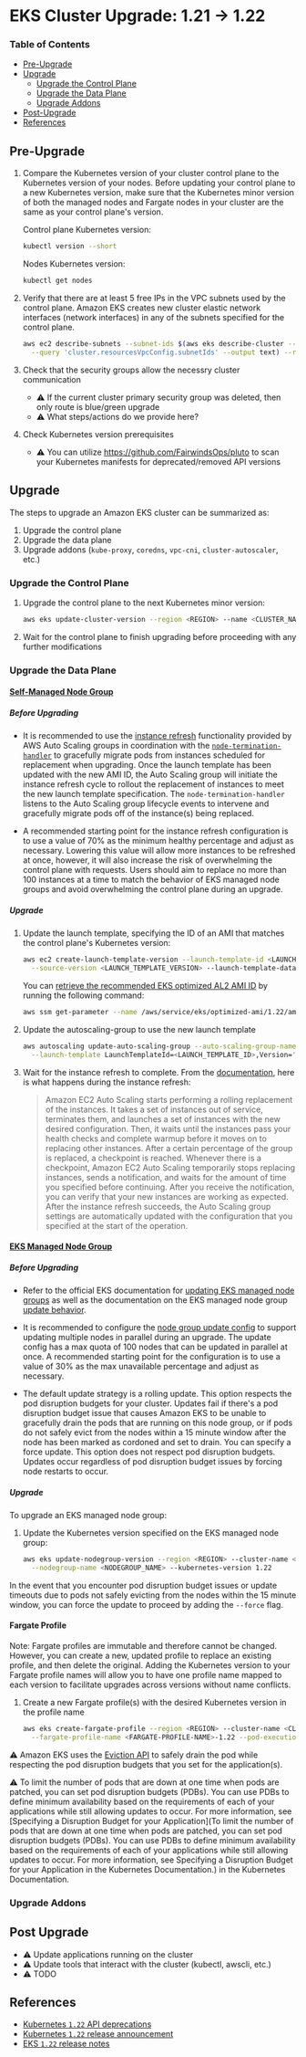 # EKS Cluster Upgrade: 1.21 -> 1.22

### Table of Contents

- [Pre-Upgrade](#pre-upgrade)
- [Upgrade](#upgrade)
  - [Upgrade the Control Plane](#upgrade-the-control-plane)
  - [Upgrade the Data Plane](#upgrade-the-data-plane)
  - [Upgrade Addons](#upgrade-addons)
- [Post-Upgrade](#post-upgrade)
- [References](#references)

## Pre-Upgrade

1. Compare the Kubernetes version of your cluster control plane to the Kubernetes version of your nodes. Before updating your control plane to a new Kubernetes version, make sure that the Kubernetes minor version of both the managed nodes and Fargate nodes in your cluster are the same as your control plane's version.

    Control plane Kubernetes version:
    ```sh
    kubectl version --short
    ```

    Nodes Kubernetes version:
    ```sh
    kubectl get nodes
    ```

2. Verify that there are at least 5 free IPs in the VPC subnets used by the control plane. Amazon EKS creates new cluster elastic network interfaces (network interfaces) in any of the subnets specified for the control plane.

    ```sh
    aws ec2 describe-subnets --subnet-ids $(aws eks describe-cluster --name  --region <REGION> \
      --query 'cluster.resourcesVpcConfig.subnetIds' --output text) --region <REGION> --query 'Subnets[*].AvailableIpAddressCount'
    ```

3. Check that the security groups allow the necessry cluster communication

    - ⚠️ If the current cluster primary security group was deleted, then only route is blue/green upgrade
    - ⚠️ What steps/actions do we provide here?

4. Check Kubernetes version prerequisites

    - ⚠️ You can utilize https://github.com/FairwindsOps/pluto to scan your Kubernetes manifests for deprecated/removed API versions

## Upgrade

The steps to upgrade an Amazon EKS cluster can be summarized as:

1. Upgrade the control plane
2. Upgrade the data plane
3. Upgrade addons (`kube-proxy`, `coredns`, `vpc-cni`, `cluster-autoscaler`, etc.)

### Upgrade the Control Plane

1. Upgrade the control plane to the next Kubernetes minor version:

    ```sh
    aws eks update-cluster-version --region <REGION> --name <CLUSTER_NAME> --kubernetes-version 1.22
    ```

2. Wait for the control plane to finish upgrading before proceeding with any further modifications

### Upgrade the Data Plane

#### [Self-Managed Node Group](https://docs.aws.amazon.com/eks/latest/userguide/update-workers.html)

##### Before Upgrading

- It is recommended to use the [instance refresh](https://docs.aws.amazon.com/autoscaling/ec2/userguide/asg-instance-refresh.html) functionality provided by AWS Auto Scaling groups in coordination with the [`node-termination-handler`](https://github.com/aws/aws-node-termination-handler) to gracefully migrate pods from instances scheduled for replacement when upgrading. Once the launch template has been updated with the new AMI ID, the Auto Scaling group will initiate the instance refresh cycle to rollout the replacement of instances to meet the new launch template specification. The `node-termination-handler` listens to the Auto Scaling group lifecycle events to intervene and gracefully migrate pods off of the instance(s) being replaced.

- A recommended starting point for the instance refresh configuration is to use a value of 70% as the minimum healthy percentage and adjust as necessary. Lowering this value will allow more instances to be refreshed at once, however, it will also increase the risk of overwhelming the control plane with requests. Users should aim to replace no more than 100 instances at a time to match the behavior of EKS managed node groups and avoid overwhelming the control plane during an upgrade.

##### Upgrade

1. Update the launch template, specifying the ID of an AMI that matches the control plane's Kubernetes version:

    ```sh
    aws ec2 create-launch-template-version --launch-template-id <LAUNCH_TEMPLATE_ID> \
      --source-version <LAUNCH_TEMPLATE_VERSION> --launch-template-data 'ImageId=<AMI_ID>'
    ```

    You can [retrieve the recommended EKS optimized AL2 AMI ID](https://docs.aws.amazon.com/eks/latest/userguide/retrieve-ami-id.html) by running the following command:

    ```sh
    aws ssm get-parameter --name /aws/service/eks/optimized-ami/1.22/amazon-linux-2/recommended/image_id --region <REGION> --query 'Parameter.Value' --output text
    ```

2. Update the autoscaling-group to use the new launch template

    ```sh
    aws autoscaling update-auto-scaling-group --auto-scaling-group-name <ASG_NAME> \
      --launch-template LaunchTemplateId=<LAUNCH_TEMPLATE_ID>,Version='$Latest'
    ```

3. Wait for the instance refresh to complete. From the [documentation](https://docs.aws.amazon.com/autoscaling/ec2/userguide/asg-instance-refresh.html#instance-refresh-how-it-works), here is what happens during the instance refresh:

    > Amazon EC2 Auto Scaling starts performing a rolling replacement of the instances. It takes a set of instances out of service, terminates them, and launches a set of instances with the new desired configuration. Then, it waits until the instances pass your health checks and complete warmup before it moves on to replacing other instances.
    > After a certain percentage of the group is replaced, a checkpoint is reached. Whenever there is a checkpoint, Amazon EC2 Auto Scaling temporarily stops replacing instances, sends a notification, and waits for the amount of time you specified before continuing. After you receive the notification, you can verify that your new instances are working as expected.
    > After the instance refresh succeeds, the Auto Scaling group settings are automatically updated with the configuration that you specified at the start of the operation.


#### [EKS Managed Node Group](https://docs.aws.amazon.com/eks/latest/userguide/update-managed-node-group.html)

##### Before Upgrading

- Refer to the official EKS documentation for [updating EKS managed node groups](https://docs.aws.amazon.com/eks/latest/userguide/update-managed-node-group.html) as well as the documentation on the EKS managed node group [update behavior](https://docs.aws.amazon.com/eks/latest/userguide/managed-node-update-behavior.html).

- It is recommended to configure the [node group update config](https://docs.aws.amazon.com/eks/latest/APIReference/API_NodegroupUpdateConfig.html) to support updating multiple nodes in parallel during an upgrade. The update config has a max quota of 100 nodes that can be updated in parallel at once. A recommended starting point for the configuration is to use a value of 30% as the max unavailable percentage and adjust as necessary.

- The default update strategy is a rolling update. This option respects the pod disruption budgets for your cluster. Updates fail if there's a pod disruption budget issue that causes Amazon EKS to be unable to gracefully drain the pods that are running on this node group, or if pods do not safely evict from the nodes within a 15 minute window after the node has been marked as cordoned and set to drain. You can specify a force update. This option does not respect pod disruption budgets. Updates occur regardless of pod disruption budget issues by forcing node restarts to occur.

##### Upgrade

To upgrade an EKS managed node group:

1. Update the Kubernetes version specified on the EKS managed node group:

    ```sh
    aws eks update-nodegroup-version --region <REGION> --cluster-name <CLUSTER_NAME> \
      --nodegroup-name <NODEGROUP_NAME> --kubernetes-version 1.22
    ```

In the event that you encounter pod disruption budget issues or update timeouts due to pods not safely evicting from the nodes within the 15 minute window, you can force the update to proceed by adding the `--force` flag.


#### Fargate Profile

Note: Fargate profiles are immutable and therefore cannot be changed. However, you can create a new, updated profile to replace an existing profile, and then delete the original. Adding the Kubernetes version to your Fargate profile names will allow you to have one profile name mapped to each version to facilitate upgrades across versions without name conflicts.

1. Create a new Fargate profile(s) with the desired Kubernetes version in the profile name

    ```sh
    aws eks create-fargate-profile --region <REGION> --cluster-name <CLUSTER-NAME> \
      --fargate-profile-name <FARGATE-PROFILE-NAME>-1.22 --pod-execution-role-arn <POD-EXECUTION-ROLE-ARN>
    ```

⚠️ Amazon EKS uses the [Eviction API](https://kubernetes.io/docs/concepts/scheduling-eviction/api-eviction/) to safely drain the pod while respecting the pod disruption budgets that you set for the application(s).

⚠️ To limit the number of pods that are down at one time when pods are patched, you can set pod disruption budgets (PDBs). You can use PDBs to define minimum availability based on the requirements of each of your applications while still allowing updates to occur. For more information, see [Specifying a Disruption Budget for your Application](To limit the number of pods that are down at one time when pods are patched, you can set pod disruption budgets (PDBs). You can use PDBs to define minimum availability based on the requirements of each of your applications while still allowing updates to occur. For more information, see Specifying a Disruption Budget for your Application in the Kubernetes Documentation.) in the Kubernetes Documentation.


### Upgrade Addons

## Post Upgrade

- ⚠️ Update applications running on the cluster
- ⚠️ Update tools that interact with the cluster (kubectl, awscli, etc.)
- ⚠️ TODO

## References

- [Kubernetes `1.22` API deprecations](https://kubernetes.io/docs/reference/using-api/deprecation-guide/#v1-22)
- [Kubernetes `1.22` release announcement](https://kubernetes.io/blog/2021/08/04/kubernetes-1-22-release-announcement/)
- [EKS `1.22` release notes](https://docs.aws.amazon.com/eks/latest/userguide/kubernetes-versions.html#kubernetes-1.22)
